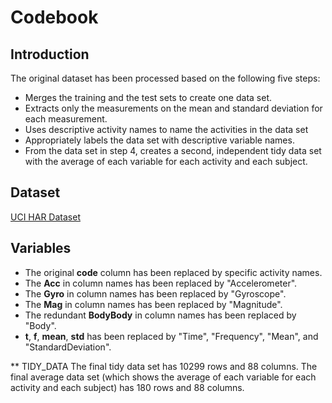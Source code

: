 # Codebook

## Introduction
The original dataset has been processed based on the following five steps:
* Merges the training and the test sets to create one data set.
* Extracts only the measurements on the mean and standard deviation for each measurement. 
* Uses descriptive activity names to name the activities in the data set
* Appropriately labels the data set with descriptive variable names. 
* From the data set in step 4, creates a second, independent tidy data set with the average of each variable for each activity and each subject.

## Dataset
[UCI HAR Dataset](https://d396qusza40orc.cloudfront.net/getdata%2Fprojectfiles%2FUCI%20HAR%20Dataset.zip)

## Variables
* The original **code** column has been replaced by specific activity names.
* The **Acc** in column names has been replaced by "Accelerometer".
* The **Gyro** in column names has been replaced by "Gyroscope".
* The **Mag** in column names has been replaced by "Magnitude".
* The redundant **BodyBody** in column names has been replaced by "Body".
* **t**, **f**, **mean**, **std** has been replaced by "Time", "Frequency", "Mean", and "StandardDeviation".

** TIDY_DATA
The final tidy data set has 10299 rows and 88 columns.
The final average data set (which shows the average of each variable for each activity and each subject) has 180 rows and 88 columns.
